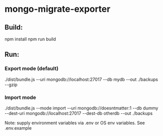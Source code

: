 # mongo-migrate-exporter


## Build:
  npm install
  npm run build

## Run:
### Export mode (default)
  ./dist/bundle.js --uri mongodb://localhost:27017 --db mydb --out ./backups --gzip

### Import mode
  ./dist/bundle.js --mode import --uri mongodb://doesntmatter:1 --db dummy --dest-uri mongodb://localhost:27017 --dest-db otherdb --out ./backups

Note: supply environment variables via .env or OS env variables. See .env.example
